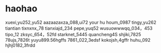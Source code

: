 # haohao
xuexi,yu252,yu52
aazaazaxza_088,ui72
your hu houm_0987
tingy,yu262
tiantian
tixnxnx_78
tianxiajd_234
pepe,yuq52
wusuowwwqq_034，453
tipo_12
zksyc_654，52fd
starknet_5445
quancheng4S
shjiki,7825
78ujs,7826t
yuyu899.56hgffs
7861_022,3edsf
kokojsh,4gffr
huhu_092
hjhj0182,3frdd
